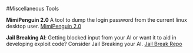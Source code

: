 #Miscellaneous Tools

**MimiPenguin 2.0** A tool to dump the login password from the current linux desktop user. [MimiPenguin 2.0](https://github.com/huntergregal/mimipenguin?tab=readme-ov-file)

**Jail Breaking AI**: Getting blocked input from your AI or want it to aid in developing exploit code? Consider Jail Breaking your AI. [Jail Break Repo](https://github.com/elder-plinius/L1B3RT4S/tree/main)
